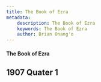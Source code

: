 ```yaml
---
title: The Book of Ezra
metadata:
    description: The Book of Ezra
    keywords: The Book of Ezra
    author: Brian Onang'o
---
```


#### The Book of Ezra

## 1907 Quater 1

